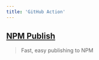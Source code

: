 ```yaml
---
title: 'GitHub Action'
---
```


## [NPM Publish](https://github.com/marketplace/actions/npm-publish)

> Fast, easy publishing to NPM
